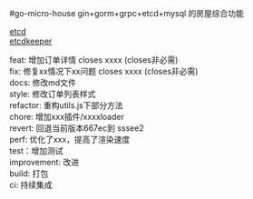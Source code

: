 #go-micro-house
gin+gorm+grpc+etcd+mysql 的房屋综合功能

[etcd](https://github.com/etcd-io/etcd)  
[etcdkeeper](https://github.com/evildecay/etcdkeeper)



feat: 增加订单详情  closes xxxx (closes非必需)  
fix: 修复xx情况下xx问题  closes xxxx (closes非必需)  
docs: 修改md文件  
style: 修改订单列表样式  
refactor: 重构utils.js下部分方法  
chore: 增加xxx插件/xxxxloader  
revert: 回退当前版本667ec到 sssee2  
perf: 优化了xxx，提高了渲染速度  
test：增加测试  
improvement: 改进  
build: 打包  
ci: 持续集成  
